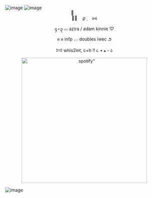 ![image](https://pouch.jumpshare.com/preview/1RPwi1nM5d0B0MVu5hhdYQnUigvtwGUAfDzPv331xM5IvkywZWwGB1EsdZc34fZ8DIfPFbhyU8QE5keIMZDW_XS15rb3-hv8L_4hsk8NrZw)
![image](https://pouch.jumpshare.com/preview/btDJbdM4s3Y-IYsEWK-SfCVIf4sTjDcVGRParLzIeJwhtckfC5tAqI9wnnRVZO4PDIfPFbhyU8QE5keIMZDW_fijzU_5SneSQk1xdvq08eY)

<p align="center">
︵ֺ︵     ㅤ𝜚        ۪    ⠀ ⪩⪨
<p align="center">
၄⋆၃  ៸៸៸ azira / adam kinnie ♡
<p align="center">
  ฅ ฅ    infp ⸝⸝ doubles iwec  ౨ 
<p align="center">
    𐂯  whis2int, c+h !! ૮ • ﻌ - ა
 <p align="center">
    <img width="400" src="https://spotify-github-profile.kittinanx.com/api/view?uid=31neovqlgcu5nmy5j4vqisn7iike&cover_image=true&theme=novatorem&show_offline=false&background_color=92b5c6&interchange=true&bar_color=92b5c6&bar_color_cover=false)]"alt=spotify" >
</p>
 
![image](https://pouch.jumpshare.com/preview/Z_226MfZbwVMAMXBgjc32pa4bWnxqi04LW0-bnTa2svrl3iBIaC93Jug7hpG-GR5iLKHDbiY45uwRYqJFrC2BD8CKe9dO-ozhyJ8TdXNe44)
